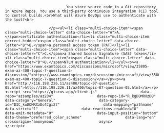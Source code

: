 <p class="card-text">
							
								You store source code in a Git repository in Azure Repos. You use a third-party continuous integration (CI) tool to control builds.<br>What will Azure DevOps use to authenticate with the tool?<br>
							
						</p><ul><li class="multi-choice-item"><span class="multi-choice-letter" data-choice-letter="A">A.</span>certificate authentication</li><li class="multi-choice-item correct-hidden"><span class="multi-choice-letter" data-choice-letter="B">B.</span>a personal access token (PAT)</li><li class="multi-choice-item"><span class="multi-choice-letter" data-choice-letter="C">C.</span>a Shared Access Signature (SAS) token</li><li class="multi-choice-item"><span class="multi-choice-letter" data-choice-letter="D">D.</span>NTLM authentication</li></ul><p><a href="https://www.examtopics.com/discussions/microsoft/view/35805-exam-az-400-topic-7-question-5-discussion/">https://www.examtopics.com/discussions/microsoft/view/35805-exam-az-400-topic-7-question-5-discussion/</a></p><p><a href="http://116.198.226.11/az400/topic-07-question-05.html">http://116.198.226.11/az400/topic-07-question-05.html</a></p><script src="https://giscus.app/client.js"                    data-repo="azsamples/az204"                    data-repo-id="R_kgDOMRXzDQ"                    data-category="General"                    data-category-id="DIC_kwDOMRXzDc4Cgi27"                    data-mapping="pathname"                    data-strict="1"                    data-reactions-enabled="0"                    data-emit-metadata="0"                    data-input-position="bottom"                    data-theme="preferred_color_scheme"                    data-lang="en"                    crossorigin="anonymous"                    async>                    </script>